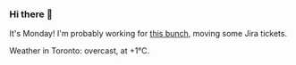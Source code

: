 ### Hi there :wave:

It's Monday! I'm probably working for [this bunch](https://github.com/kohofinancial), moving some Jira tickets.

Weather in Toronto: overcast, at +1°C.

